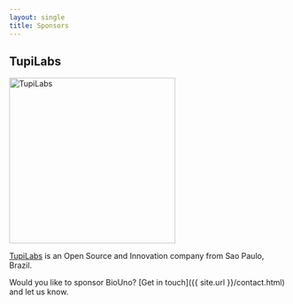 ```yaml
---
layout: single
title: Sponsors
---
```


## TupiLabs

<img src="{{ site.url }}/assets/img/tupilabs-logo.png" title="TupiLabs" width="300px" />

[TupiLabs](http://tupilabs.com/) is an Open Source and Innovation company from Sao Paulo, Brazil.

Would you like to sponsor BioUno? [Get in touch]({{ site.url }}/contact.html) and let us know.